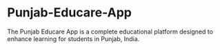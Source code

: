 # Punjab-Educare-App
The Punjab Educare App is a complete educational platform designed to enhance learning for students in Punjab, India.
